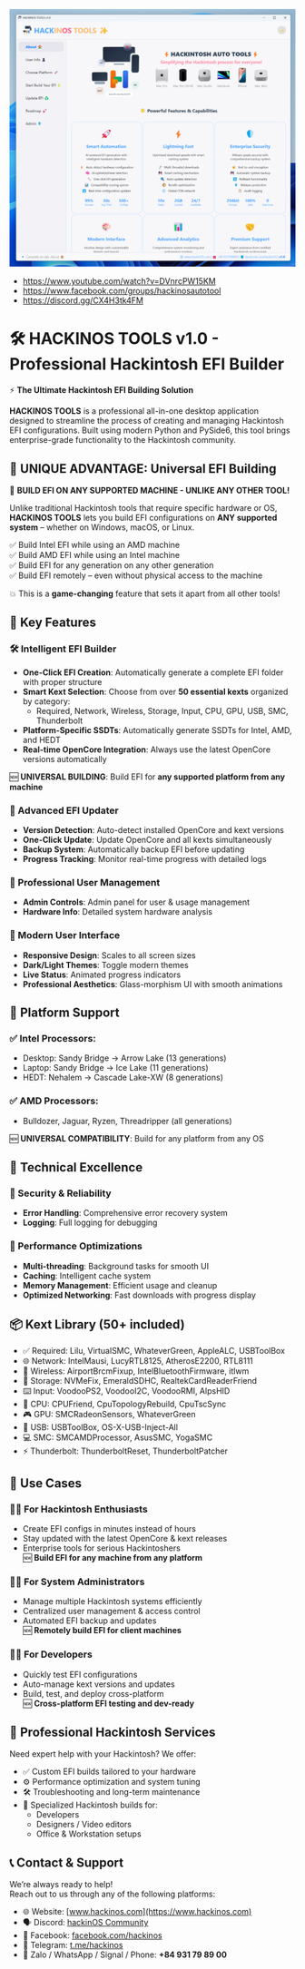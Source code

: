 ![](https://github.com/ihackinOS/OpenCoreBuilder/blob/main/1.png)

- https://www.youtube.com/watch?v=DVnrcPW15KM
- https://www.facebook.com/groups/hackinosautotool
- https://discord.gg/CX4H3tk4FM

# 🛠️ HACKINOS TOOLS v1.0 - Professional Hackintosh EFI Builder

⚡ **The Ultimate Hackintosh EFI Building Solution**

**HACKINOS TOOLS** is a professional all-in-one desktop application designed to streamline the process of creating and managing Hackintosh EFI configurations. Built using modern Python and PySide6, this tool brings enterprise-grade functionality to the Hackintosh community.

## 🎯 UNIQUE ADVANTAGE: Universal EFI Building

🚀 **BUILD EFI ON ANY SUPPORTED MACHINE - UNLIKE ANY OTHER TOOL!**

Unlike traditional Hackintosh tools that require specific hardware or OS, **HACKINOS TOOLS** lets you build EFI configurations on **ANY supported system** – whether on Windows, macOS, or Linux.

✅ Build Intel EFI while using an AMD machine  
✅ Build AMD EFI while using an Intel machine  
✅ Build EFI for any generation on any other generation  
✅ Build EFI remotely – even without physical access to the machine

💥 This is a **game-changing** feature that sets it apart from all other tools!

## 🚀 Key Features

### 🛠️ Intelligent EFI Builder

- **One-Click EFI Creation**: Automatically generate a complete EFI folder with proper structure
- **Smart Kext Selection**: Choose from over **50 essential kexts** organized by category:
  - Required, Network, Wireless, Storage, Input, CPU, GPU, USB, SMC, Thunderbolt
- **Platform-Specific SSDTs**: Automatically generate SSDTs for Intel, AMD, and HEDT
- **Real-time OpenCore Integration**: Always use the latest OpenCore versions automatically

🆕 **UNIVERSAL BUILDING**: Build EFI for **any supported platform from any machine**

### 🔄 Advanced EFI Updater

- **Version Detection**: Auto-detect installed OpenCore and kext versions
- **One-Click Update**: Update OpenCore and all kexts simultaneously
- **Backup System**: Automatically backup EFI before updating
- **Progress Tracking**: Monitor real-time progress with detailed logs

### 👤 Professional User Management
- **Admin Controls**: Admin panel for user & usage management
- **Hardware Info**: Detailed system hardware analysis

### 🎨 Modern User Interface

- **Responsive Design**: Scales to all screen sizes
- **Dark/Light Themes**: Toggle modern themes
- **Live Status**: Animated progress indicators
- **Professional Aesthetics**: Glass-morphism UI with smooth animations

## 🧬 Platform Support

### ✅ Intel Processors:
- Desktop: Sandy Bridge → Arrow Lake (13 generations)
- Laptop: Sandy Bridge → Ice Lake (11 generations)
- HEDT: Nehalem → Cascade Lake-XW (8 generations)

### ✅ AMD Processors:
- Bulldozer, Jaguar, Ryzen, Threadripper (all generations)

🆕 **UNIVERSAL COMPATIBILITY**: Build for any platform from any OS

## 🔧 Technical Excellence

### 🔐 Security & Reliability
- **Error Handling**: Comprehensive error recovery system
- **Logging**: Full logging for debugging

### 🚀 Performance Optimizations
- **Multi-threading**: Background tasks for smooth UI
- **Caching**: Intelligent cache system
- **Memory Management**: Efficient usage and cleanup
- **Optimized Networking**: Fast downloads with progress display

## 📦 Kext Library (50+ included)

- ✅ Required: Lilu, VirtualSMC, WhateverGreen, AppleALC, USBToolBox
- 🌐 Network: IntelMausi, LucyRTL8125, AtherosE2200, RTL8111
- 📶 Wireless: AirportBrcmFixup, IntelBluetoothFirmware, itlwm
- 💾 Storage: NVMeFix, EmeraldSDHC, RealtekCardReaderFriend
- ⌨️ Input: VoodooPS2, VoodooI2C, VoodooRMI, AlpsHID
- 🧠 CPU: CPUFriend, CpuTopologyRebuild, CpuTscSync
- 🎮 GPU: SMCRadeonSensors, WhateverGreen
- 🔌 USB: USBToolBox, OS-X-USB-Inject-All
- 💻 SMC: SMCAMDProcessor, AsusSMC, YogaSMC
- ⚡ Thunderbolt: ThunderboltReset, ThunderboltPatcher

## 🎯 Use Cases

### 👨‍💻 For Hackintosh Enthusiasts
- Create EFI configs in minutes instead of hours
- Stay updated with the latest OpenCore & kext releases
- Enterprise tools for serious Hackintoshers  
🆕 **Build EFI for any machine from any platform**

### 🧑‍🔧 For System Administrators
- Manage multiple Hackintosh systems efficiently
- Centralized user management & access control
- Automated EFI backup and updates  
🆕 **Remotely build EFI for client machines**

### 👨‍💻 For Developers
- Quickly test EFI configurations
- Auto-manage kext versions and updates
- Build, test, and deploy cross-platform  
🆕 **Cross-platform EFI testing and dev-ready**

## 💼 Professional Hackintosh Services

Need expert help with your Hackintosh? We offer:

- ✅ Custom EFI builds tailored to your hardware
- ⚙️ Performance optimization and system tuning
- 🛠️ Troubleshooting and long-term maintenance
- 💼 Specialized Hackintosh builds for:
  - Developers
  - Designers / Video editors
  - Office & Workstation setups

## 📞 Contact & Support

We’re always ready to help!  
Reach out to us through any of the following platforms:

- 🌐 Website: [www.hackinos.com](https://www.hackinos.com)
- 🗣️ Discord: [hackinOS Community](https://discord.gg/CX4H3tk4FM)
- 📘 Facebook: [facebook.com/hackinos](https://facebook.com/hackinos)
- 💬 Telegram: [t.me/hackinos](https://t.me/hackinos)
- 📱 Zalo / WhatsApp / Signal / Phone: **+84 931 79 89 00**
